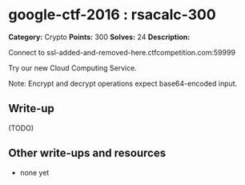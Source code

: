 # google-ctf-2016 : rsacalc-300

**Category:** Crypto
**Points:** 300
**Solves:** 24
**Description:**

Connect to ssl-added-and-removed-here.ctfcompetition.com:59999

Try our new Cloud Computing Service.

Note: Encrypt and decrypt operations expect base64-encoded input.

## Write-up

(TODO)

## Other write-ups and resources

* none yet
